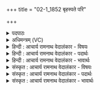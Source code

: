 +++
title = "02-1_1852 बृहस्पते परि"

+++
<details><summary>पदपाठः</summary>

बृ꣡हः꣢꣯। प꣣ते। प꣡रि꣢꣯। दी꣣य। र꣡थेन। र꣣क्षोहा꣢। र꣣क्षः। हा꣢। अ꣣मि꣡त्रा꣢न्। अ꣣। मि꣡त्रा꣢꣯न्। अ꣣पबा꣡ध꣢मानः। अ꣣प। बा꣡ध꣢꣯मानः। प्र꣣भञ्ज꣢न्। प्र꣣। भञ्ज꣢न्। से꣡नाः꣢꣯। प्र꣡मृणः꣢꣯। प्र꣣। मृणः꣢। यु꣣धा꣢। ज꣡य꣢꣯न्। अ꣣स्मा꣡क꣢म्। ए꣣धि। अवि꣢ता। र꣡था꣢꣯नाम्। १८५२।
</details>

<details><summary>अधिमन्त्रम् (VC)</summary>

- बृहस्पतिः
- अप्रतिरथ ऐन्द्रः
- त्रिष्टुप्
- धैवतः
</details>

<details><summary>हिन्दी : आचार्य रामनाथ वेदालंकार - विषयः</summary>

प्रथम मन्त्र में जीवात्मा को देवासुर सङ्ग्राम में विजय के लिए उद्बोधन दिया गया है।
</details>

<details><summary>हिन्दी : आचार्य रामनाथ वेदालंकार - पदार्थः</summary>

पदार्थान्वय -  हे (बृहः पते) दिव्यगुणों की विशाल सेना के अधिपति जीवात्मन् ! (रक्षोहा) पाप वा दुर्जन रूप राक्षसों का वधकर्ता तू (अमित्रान्) विघ्नों और शत्रुओं को (अपबाधमानः) तिरस्कृत करता हुआ (रथेन) शरीर-रथ से (परि दीय) चारों ओर पहुँच। (सेनाः) काम-क्रोध आदि की और दुर्जनों की सेनाओं को (प्रभञ्जन्) तोड़ता-फोड़ता हुआ, (प्रमृणः) हत्यारे दुर्विचारों वा हिंसक मनुष्यों को (युधा) आन्तरिक और बाह्य देवासुरसङ्ग्राम से (जयन्) जीतता हुआ (अस्माकम्) हम सदाचारी,धार्मिक,न्यायकारी जनों के (रथानाम्) रथों का (अविता) रक्षक एधि हो ॥१॥
</details>

<details><summary>हिन्दी : आचार्य रामनाथ वेदालंकार - भावार्थः</summary>

भावार्थ -  जीवात्मा को चाहिए कि सेनापति के समान उत्साह बटोर कर आन्तरिक तथा बाह्य शत्रुओं को खदेड़ता हुआ सद्भावों और सज्जनों की रक्षा करे ॥१॥
</details>

<details><summary>संस्कृत : आचार्य रामनाथ वेदालंकार - विषयः</summary>

तत्रादौ जीवात्मानं देवासुरसंग्रामे विजयाय प्रोद्बोधयति।
</details>

<details><summary>संस्कृत : आचार्य रामनाथ वेदालंकार - पदार्थः</summary>

पदार्थान्वय -  हे (बृहः पते) बृहत्याः दिव्यगुणसेनायाः पते जीवात्मन् ! (रक्षोहा) रक्शांसि पापानि दुष्टान् वा हन्ति यः सः,त्वम् (अमित्रान्) विघ्नान् शत्रून् वा (अपबाधमानः) तिरस्कुर्वन्, (रथेन) देहरूपेण शकटेन (परि दीय) सर्वतो गच्छ। (सेनाः) कामक्रोधादीनां दुर्जनानां वा पृतनाः (प्रभञ्जन्) प्ररुजन्, (प्रमृणः) ये मृणन्ति हिंसन्ति तान् दुर्विचारान् हिंसकजनान् वा (युधा) आभ्यन्तरेण बाह्येन च देवासुरसंग्रामेण (जयन्) पराभवन् (अस्माकम्) सदाचारिणां धार्मिकाणां न्यायकारिणां जनानाम् (रथानाम्) यानानाम् (अविता) रक्षिता (एधि) भव।[अमित्रान्,न विद्यन्ते मित्राणि येषां तान्। बहुव्रीहौ ‘नञो जरमरमित्रमृताः’ अ० ६।२।११६ इति मित्रशब्दस्याद्युदात्तत्वम्। परिदीय,दीयति गतिकर्मा,निघं० २।१४।]॥१॥२
</details>

<details><summary>संस्कृत : आचार्य रामनाथ वेदालंकार - भावार्थः</summary>

भावार्थ -  जीवात्मा सेनापतिरिवोत्साहं सञ्चित्यान्तरान् बाह्यांश्च रिपून् विद्रावयन् सद्भावान् सज्जनांश्च प्ररक्षेत् ॥१॥
</details>